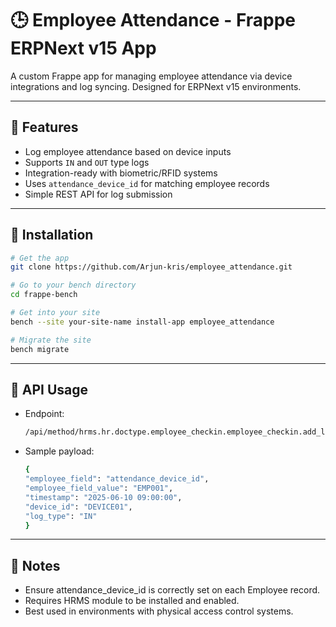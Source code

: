 # 🕒 Employee Attendance - Frappe ERPNext v15 App

A custom Frappe app for managing employee attendance via device integrations and log syncing. Designed for ERPNext v15 environments.

---

## 🔧 Features

- Log employee attendance based on device inputs
- Supports `IN` and `OUT` type logs
- Integration-ready with biometric/RFID systems
- Uses `attendance_device_id` for matching employee records
- Simple REST API for log submission

---

## 🚀 Installation

```bash
# Get the app
git clone https://github.com/Arjun-kris/employee_attendance.git

# Go to your bench directory
cd frappe-bench

# Get into your site
bench --site your-site-name install-app employee_attendance

# Migrate the site
bench migrate

```

---

## 📲 API Usage

- Endpoint:
  ```bash
  /api/method/hrms.hr.doctype.employee_checkin.employee_checkin.add_log_based_on_employee_field
  ```

- Sample payload:
  ```bash
  {
  "employee_field": "attendance_device_id",
  "employee_field_value": "EMP001",
  "timestamp": "2025-06-10 09:00:00",
  "device_id": "DEVICE01",
  "log_type": "IN"
  }
  ```

---

## 📌 Notes
- Ensure attendance_device_id is correctly set on each Employee record.
- Requires HRMS module to be installed and enabled.
- Best used in environments with physical access control systems.


